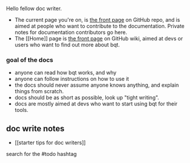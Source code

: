 Hello fellow doc writer.

- The current page you're on, is [the front page](https://github.com/techartorg/bqt/tree/wiki) on GitHub repo, and is aimed at people who want to contribute to the documentation. Private notes for documentation contributors go here.
- The [[Home]] page is [the front page](https://github.com/techartorg/bqt/wiki) on GitHub wiki, aimed at devs or users who want to find out more about bqt.

### goal of the docs 
- anyone can read how bqt works, and why
- anyone can follow instructions on how to use it
- the docs should never assume anyone knows anything, and explain things from scratch.
- docs should be as short as possible, look up "tight writing". 
- docs are mostly aimed at devs who want to start using bqt for their tools.

## doc write notes
- [[starter tips for doc writers]]

search for the #todo hashtag


